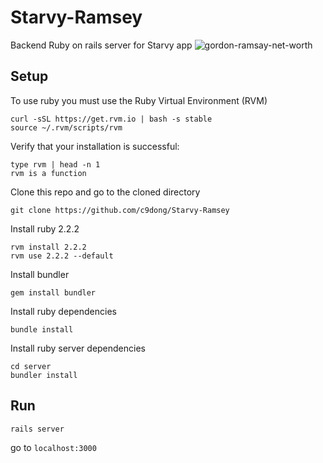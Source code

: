 # Starvy-Ramsey
Backend Ruby on rails server for Starvy app
![gordon-ramsay-net-worth](https://cloud.githubusercontent.com/assets/5790854/18618244/82e7fc00-7db0-11e6-8366-3184ea619bde.jpg)
## Setup
To use ruby you must use the Ruby Virtual Environment (RVM)
```
curl -sSL https://get.rvm.io | bash -s stable
source ~/.rvm/scripts/rvm
```
Verify that your installation is successful:
```
type rvm | head -n 1
rvm is a function
```

Clone this repo and go to the cloned directory
```
git clone https://github.com/c9dong/Starvy-Ramsey
```

Install ruby 2.2.2
```
rvm install 2.2.2
rvm use 2.2.2 --default
```

Install bundler
```
gem install bundler
```

Install ruby dependencies
```
bundle install
```

Install ruby server dependencies
```
cd server
bundler install
```
## Run
```
rails server
```
go to `localhost:3000`
